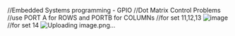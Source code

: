 //Embedded Systems programming - GPIO
//Dot Matrix Control Problems
//use PORT A for ROWS and PORTB for COLUMNs
//for set 11,12,13
![image](https://github.com/user-attachments/assets/ab772086-0499-488f-9cf2-150887e1e2fb)
//for set 14
![Uploading image.png…]()
